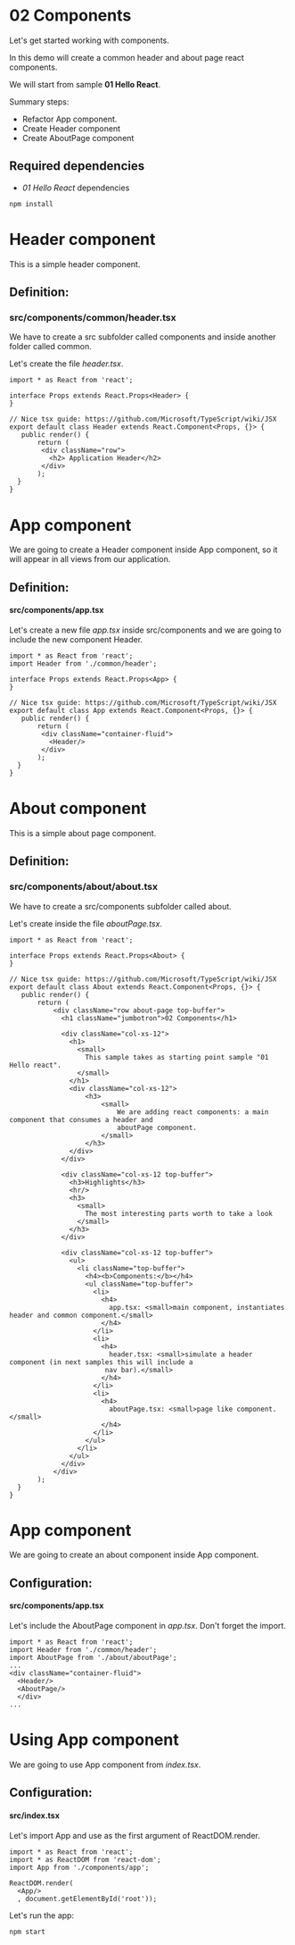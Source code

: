 # 02 Components

Let's get started working with components.

In this demo will create a common header and about page react components.

We will start from sample **01 Hello React**.

Summary steps:
- Refactor App component.
- Create Header component
- Create AboutPage component

## Required dependencies
- *01 Hello React* dependencies

```
npm install
```

# Header component

This is a simple header component.

## Definition:
### src/components/common/header.tsx

We have to create a src subfolder called components and inside another folder
called common.

Let's create the file _header.tsx_.

```
import * as React from 'react';

interface Props extends React.Props<Header> {
}

// Nice tsx guide: https://github.com/Microsoft/TypeScript/wiki/JSX
export default class Header extends React.Component<Props, {}> {
   public render() {
       return (
        <div className="row">
          <h2> Application Header</h2>
        </div>
       );
  }
}
```

# App component

We are going to create a Header component inside App component, so it will
appear in all views from our application.

## Definition:
#### src/components/app.tsx

Let's create a new file _app.tsx_ inside src/components and we are going to
include the new component Header.

```
import * as React from 'react';
import Header from './common/header';

interface Props extends React.Props<App> {
}

// Nice tsx guide: https://github.com/Microsoft/TypeScript/wiki/JSX
export default class App extends React.Component<Props, {}> {
   public render() {
       return (
        <div className="container-fluid">
          <Header/>
        </div>
       );
  }
}
```

# About component

This is a simple about page component.

## Definition:
### src/components/about/about.tsx

We have to create a src/components subfolder called about.

Let's create inside the file _aboutPage.tsx_.

```
import * as React from 'react';

interface Props extends React.Props<About> {
}

// Nice tsx guide: https://github.com/Microsoft/TypeScript/wiki/JSX
export default class About extends React.Component<Props, {}> {
   public render() {
       return (
           <div className="row about-page top-buffer">
             <h1 className="jumbotron">02 Components</h1>

             <div className="col-xs-12">
               <h1>
                 <small>
                   This sample takes as starting point sample "01 Hello react".
                 </small>
               </h1>
               <div className="col-xs-12">
                   <h3>
                       <small>
                           We are adding react components: a main component that consumes a header and
                           aboutPage component.
                       </small>
                   </h3>
               </div>
             </div>

             <div className="col-xs-12 top-buffer">
               <h3>Highlights</h3>
               <hr/>
               <h3>
                 <small>
                   The most interesting parts worth to take a look
                 </small>
               </h3>
             </div>

             <div className="col-xs-12 top-buffer">
               <ul>
                 <li className="top-buffer">
                   <h4><b>Components:</b></h4>
                   <ul className="top-buffer">
                     <li>
                       <h4>
                         app.tsx: <small>main component, instantiates header and common component.</small>
                       </h4>
                     </li>
                     <li>
                       <h4>
                         header.tsx: <small>simulate a header component (in next samples this will include a
                        nav bar).</small>
                       </h4>
                     </li>
                     <li>
                       <h4>
                         aboutPage.tsx: <small>page like component.</small>
                       </h4>
                     </li>
                   </ul>
                 </li>
               </ul>
             </div>
           </div>
       );
  }
}
```

# App component

We are going to create an about component inside App component.

## Configuration:
#### src/components/app.tsx

Let's include the AboutPage component in _app.tsx_. Don't forget the import.

```
import * as React from 'react';
import Header from './common/header';
import AboutPage from './about/aboutPage';
...
<div className="container-fluid">
  <Header/>
  <AboutPage/>
  </div>
...
```

# Using App component

We are going to use App component from _index.tsx_.

## Configuration:
#### src/index.tsx

Let's import App and use as the first argument of ReactDOM.render.

```
import * as React from 'react';
import * as ReactDOM from 'react-dom';
import App from './components/app';

ReactDOM.render(
  <App/>
  , document.getElementById('root'));
```

Let's run the app:

```
npm start
```

